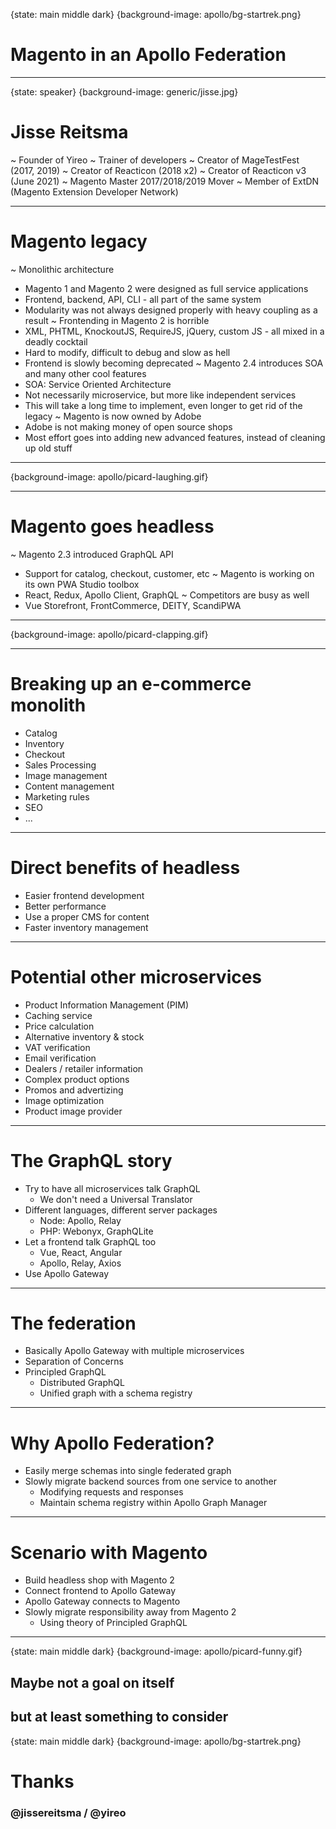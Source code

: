 {state: main middle dark}
{background-image: apollo/bg-startrek.png}
# Magento in an Apollo Federation

---
{state: speaker}
{background-image: generic/jisse.jpg}
# Jisse Reitsma
~ Founder of Yireo
~ Trainer of developers
~ Creator of MageTestFest (2017, 2019)
~ Creator of Reacticon (2018 x2)
~ Creator of Reacticon v3 (June 2021)
~ Magento Master 2017/2018/2019 Mover
~ Member of ExtDN (Magento Extension Developer Network)

---
# Magento legacy
~ Monolithic architecture
  - Magento 1 and Magento 2 were designed as full service applications
  - Frontend, backend, API, CLI - all part of the same system
  - Modularity was not always designed properly with heavy coupling as a result
~ Frontending in Magento 2 is horrible
  - XML, PHTML, KnockoutJS, RequireJS, jQuery, custom JS - all mixed in a deadly cocktail
  - Hard to modify, difficult to debug and slow as hell
  - Frontend is slowly becoming deprecated
~ Magento 2.4 introduces SOA and many other cool features
  - SOA: Service Oriented Architecture
  - Not necessarily microservice, but more like independent services
  - This will take a long time to implement, even longer to get rid of the legacy
~ Magento is now owned by Adobe
  - Adobe is not making money of open source shops
  - Most effort goes into adding new advanced features, instead of cleaning up old stuff

---
{background-image: apollo/picard-laughing.gif}

---
# Magento goes headless
~ Magento 2.3 introduced GraphQL API
  - Support for catalog, checkout, customer, etc
~ Magento is working on its own PWA Studio toolbox
  - React, Redux, Apollo Client, GraphQL
~ Competitors are busy as well
  - Vue Storefront, FrontCommerce, DEITY, ScandiPWA

---
{background-image: apollo/picard-clapping.gif}

---
# Breaking up an e-commerce monolith
- Catalog
- Inventory
- Checkout
- Sales Processing
- Image management
- Content management
- Marketing rules
- SEO
- ...

---
# Direct benefits of headless
- Easier frontend development
- Better performance
- Use a proper CMS for content
- Faster inventory management

---
# Potential other microservices
- Product Information Management (PIM)
- Caching service
- Price calculation
- Alternative inventory & stock
- VAT verification
- Email verification
- Dealers / retailer information
- Complex product options
- Promos and advertizing
- Image optimization
- Product image provider

---
# The GraphQL story
- Try to have all microservices talk GraphQL
  - We don't need a Universal Translator
- Different languages, different server packages
  - Node: Apollo, Relay
  - PHP: Webonyx, GraphQLite
- Let a frontend talk GraphQL too
  - Vue, React, Angular
  - Apollo, Relay, Axios
- Use Apollo Gateway

---
# The federation
- Basically Apollo Gateway with multiple microservices
- Separation of Concerns
- Principled GraphQL
  - Distributed GraphQL
  - Unified graph with a schema registry

---
# Why Apollo Federation?
- Easily merge schemas into single federated graph
- Slowly migrate backend sources from one service to another
  - Modifying requests and responses
  - Maintain schema registry within Apollo Graph Manager

---
# Scenario with Magento
- Build headless shop with Magento 2
- Connect frontend to Apollo Gateway
- Apollo Gateway connects to Magento
- Slowly migrate responsibility away from Magento 2
  - Using theory of Principled GraphQL

---
{state: main middle dark}
{background-image: apollo/picard-funny.gif}
## Maybe not a goal on itself
## but at least something to consider

{state: main middle dark}
{background-image: apollo/bg-startrek.png}
# Thanks
### @jissereitsma / @yireo
